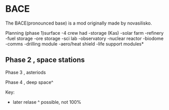 # BACE
The BACE(pronounced base) is a mod originally made by novasilisko. 

Planning (phase 1)surface
-4 crew had
-storage (Kas)
-solar farm
-refinery
-fuel storage 
-ore storage
-sci lab 
-observatory 
-nuclear reactor
-biodome
-comms
-drilling module 
-aero/heat shield
-life support modules*

Phase 2 , space stations
-

Phase 3 , asteriods

Phase 4 , deep space^


Key:
* later relase 
^ possible, not 100%
